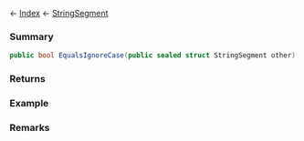 ← [Index](Api-Index) ← [StringSegment](VRage.Game.ModAPI.Ingame.Utilities.StringSegment)

### Summary

```csharp
public bool EqualsIgnoreCase(public sealed struct StringSegment other)
```

### Returns

### Example

### Remarks

